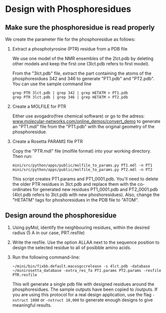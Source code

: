 Design with Phosphoresidues
===========================

Make sure the phosphoresidue is read properly
---------------------------------------------

We create the parameter file for the phosphoresidue as follows:

1.  Extract a phosphotyrosine (PTR) residue from a PDB file

    We use one model of the NMR ensembles of the 2lct.pdb by deleting other 
    models and keep the first one (3lct.pdb refers to first model).

    From the "3lct.pdb" file, extract the part containing the atoms of the 
    phosphoresidues 342 and 346 to generate "PT1.pdb" and "PT2.pdb". You can use 
    the sample command line

        grep PTR 3lct.pdb | grep 342 | grep HETATM > PT1.pdb
        grep PTR 3lct.pdb | grep 346 | grep HETATM > PT2.pdb

2.  Create a MOLFILE for PTR

    Either use avogadro(free chemical software) or go to the adress: 
    www.molecular-networks.com/online_demos/convert_demo to generate an 
    "PT1.mdl" file from the "PT1.pdb" with the original geometry of the 
    phosphoresidue.

3.  Create a Rosetta PARAMS file PTR

    Copy the "PTR.mdl" file (molfile format) into your working directory.  Then 
    run:

        mini/src/python/apps/public/molfile_to_params.py PT1.mdl -n PT1
        mini/src/python/apps/public/molfile_to_params.py PT2.mdl -n PT2

    This script creates PT1.params and PT1_0001.pdb. You'll need to delete the 
    older PTR residues in 3lct.pdb and replace them with the co-ordinates for 
    generated new residues PT1_0001.pdb and PT2_0001.pdb (4lct.pdb refers to 
    3lct.pdb with new phoshoresidues). Also, change the "HETATM" tags for 
    phoshoresidues in the PDB file to "ATOM".

Design around the phosphoresidue
--------------------------------

1.  Using pyMol, identify the neighbouring residues, within the desired radius 
    (5 A in our case, PRT.resfile)

2.  Write the resfile. Use the option ALLAA next to the sequence position to 
    design the selected residue to all of posibble amino acids.

3.  Run the following command-line:

        ~/mini/bin/fixbb.default.macosgccrelease -s 4lct.pdb -database ~/minirosetta_database -extra_res_fa PT1.params PT2.params -resfile PTR.resfile

    This will generate a single pdb file with designed residues around the 
    phosphoresidues. The sample outputs have been copied to /outputs. If you 
    are using this protocol for a real design application, use the flag 
    `-nstruct 1000` or `-nstruct 10,000` to generate enough designs to give 
    meaningful results.



